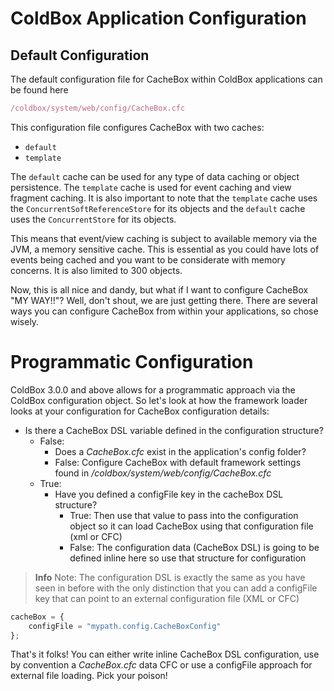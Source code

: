 # ColdBox Application Configuration

## Default Configuration
The default configuration file for CacheBox within ColdBox applications can be found here

```javascript
/coldbox/system/web/config/CacheBox.cfc
```

This configuration file configures CacheBox with two caches: 
* `default`
* `template`

The `default` cache can be used for any type of data caching or object persistence. The `template` cache is used for event caching and view fragment caching. It is also important to note that the `template` cache uses the `ConcurrentSoftReferenceStore` for its objects and the `default` cache uses the `ConcurrentStore` for its objects. 

This means that event/view caching is subject to available memory via the JVM, a memory sensitive cache. This is essential as you could have lots of events being cached and you want to be considerate with memory concerns. It is also limited to 300 objects.

Now, this is all nice and dandy, but what if I want to configure CacheBox "MY WAY!!"? Well, don't shout, we are just getting there. There are several ways you can configure CacheBox from within your applications, so chose wisely.

# Programmatic Configuration

ColdBox 3.0.0 and above allows for a programmatic approach via the ColdBox configuration object. So let's look at how the framework loader looks at your configuration for CacheBox configuration details:

* Is there a CacheBox DSL variable defined in the configuration structure?
    * False:
        * Does a *CacheBox.cfc* exist in the application's config folder?
        * False: Configure CacheBox with default framework settings found in */coldbox/system/web/config/CacheBox.cfc*
    * True:
        * Have you defined a configFile key in the cacheBox DSL structure?
            * True: Then use that value to pass into the configuration object so it can load CacheBox using that configuration file (xml or CFC)
            * False: The configuration data (CacheBox DSL) is going to be defined inline here so use that structure for configuration

> **Info** Note: The configuration DSL is exactly the same as you have seen in before with the only distinction that you can add a configFile key that can point to an external configuration file (XML or CFC)

```javascript
cacheBox = {
    configFile = "mypath.config.CacheBoxConfig"
};
```

That's it folks! You can either write inline CacheBox DSL configuration, use by convention a *CacheBox.cfc* data CFC or use a configFile approach for external file loading. Pick your poison!


